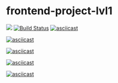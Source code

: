 # frontend-project-lvl1

<a href="https://codeclimate.com/github/codeclimate/codeclimate/maintainability"><img src="https://api.codeclimate.com/v1/badges/a99a88d28ad37a79dbf6/maintainability" /></a>
[![Build Status](https://travis-ci.com/Nevelskoy/frontend-project-lvl1.svg?branch=master)](https://travis-ci.com/Nevelskoy/frontend-project-lvl1)
[![asciicast](https://asciinema.org/a/TEn1GhZ63DZEA1TDdph9z5sP7.svg)](https://asciinema.org/a/TEn1GhZ63DZEA1TDdph9z5sP7)

[![asciicast](https://asciinema.org/a/u3rWCWdx2uPHawrViTURyA5S3.svg)](https://asciinema.org/a/u3rWCWdx2uPHawrViTURyA5S3)

[![asciicast](https://asciinema.org/a/5IdAbyzW8ktqzE4Up0m9MyRAO.svg)](https://asciinema.org/a/5IdAbyzW8ktqzE4Up0m9MyRAO)

[![asciicast](https://asciinema.org/a/8BcdGWCDcXtHjrnM9Q85bBJNj.svg)](https://asciinema.org/a/8BcdGWCDcXtHjrnM9Q85bBJNj)

[![asciicast](https://asciinema.org/a/wM80SOr7qJ2ypXpvI259ChkyJ.svg)](https://asciinema.org/a/wM80SOr7qJ2ypXpvI259ChkyJ)
